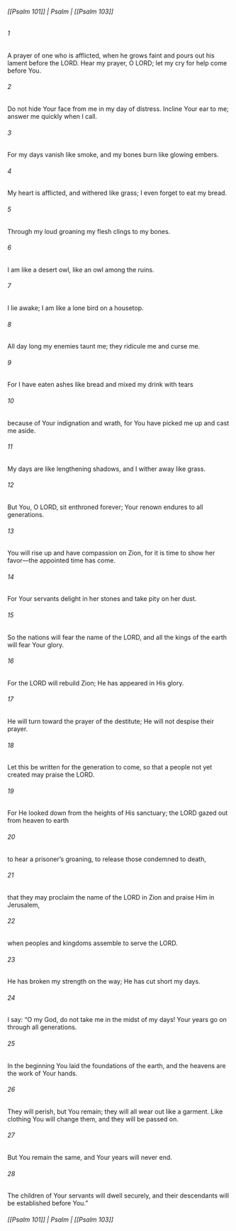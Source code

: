 ###### [[Psalm 101]] | Psalm | [[Psalm 103]]

###### 1
A prayer of one who is afflicted, when he grows faint and pours out his lament before the LORD. Hear my prayer, O LORD; let my cry for help come before You.
###### 2
Do not hide Your face from me in my day of distress. Incline Your ear to me; answer me quickly when I call.
###### 3
For my days vanish like smoke, and my bones burn like glowing embers.
###### 4
My heart is afflicted, and withered like grass; I even forget to eat my bread.
###### 5
Through my loud groaning my flesh clings to my bones.
###### 6
I am like a desert owl, like an owl among the ruins.
###### 7
I lie awake; I am like a lone bird on a housetop.
###### 8
All day long my enemies taunt me; they ridicule me and curse me.
###### 9
For I have eaten ashes like bread and mixed my drink with tears
###### 10
because of Your indignation and wrath, for You have picked me up and cast me aside.
###### 11
My days are like lengthening shadows, and I wither away like grass.
###### 12
But You, O LORD, sit enthroned forever; Your renown endures to all generations.
###### 13
You will rise up and have compassion on Zion, for it is time to show her favor—the appointed time has come.
###### 14
For Your servants delight in her stones and take pity on her dust.
###### 15
So the nations will fear the name of the LORD, and all the kings of the earth will fear Your glory.
###### 16
For the LORD will rebuild Zion; He has appeared in His glory.
###### 17
He will turn toward the prayer of the destitute; He will not despise their prayer.
###### 18
Let this be written for the generation to come, so that a people not yet created may praise the LORD.
###### 19
For He looked down from the heights of His sanctuary; the LORD gazed out from heaven to earth
###### 20
to hear a prisoner’s groaning, to release those condemned to death,
###### 21
that they may proclaim the name of the LORD in Zion and praise Him in Jerusalem,
###### 22
when peoples and kingdoms assemble to serve the LORD.
###### 23
He has broken my strength on the way; He has cut short my days.
###### 24
I say: “O my God, do not take me in the midst of my days! Your years go on through all generations.
###### 25
In the beginning You laid the foundations of the earth, and the heavens are the work of Your hands.
###### 26
They will perish, but You remain; they will all wear out like a garment. Like clothing You will change them, and they will be passed on.
###### 27
But You remain the same, and Your years will never end.
###### 28
The children of Your servants will dwell securely, and their descendants will be established before You.”

###### [[Psalm 101]] | Psalm | [[Psalm 103]]
